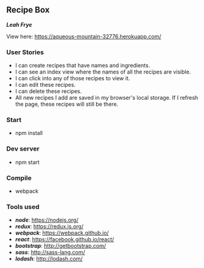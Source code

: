 ## Recipe Box

***Leah Frye***

View here: https://aqueous-mountain-32776.herokuapp.com/

### User Stories

+ I can create recipes that have names and ingredients.
+ I can see an index view where the names of all the recipes are visible.
+ I can click into any of those recipes to view it.
+ I can edit these recipes.
+ I can delete these recipes.
+ All new recipes I add are saved in my browser's local storage. If I refresh the page, these recipes will still be there.

### Start

+ npm install

### Dev server

+ npm start

### Compile

+ webpack

### Tools used

+ ***node***: https://nodejs.org/
+ ***redux***: https://redux.js.org/
+ ***webpack***: https://webpack.github.io/
+ ***react***: https://facebook.github.io/react/
+ ***bootstrap***: http://getbootstrap.com/
+ ***sass***: http://sass-lang.com/
+ ***lodash***: http://lodash.com/
